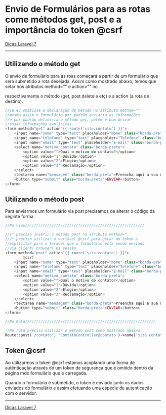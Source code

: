 # Envio de Formulários para as rotas come métodos get,  post e a importância do token @csrf

[Dicas Laravel 7](../Dicas%20Laravel%207%202e5c0d9961144cf38cce725d0901476d.md)

---

## Utilizando o método get

O envio de formulário para as roas começará a partir de um formulário que será submetido a rota desejada. Assim como mostrado abaixo, temos que setar nos atributos method="" e action="" no <form> respectivamente o método (get, post delete e etç) e a action (a rota de destino).

```php
//se eu omitisse a declaração do método no atributo method=""
//mesmo assim o formulário por padrão enviaria as informações
//e por padrão definiria o método get, porém é bom deixar
//essas informações explícitas.
<form method="get" action"{{ route('site.contato') }}">
    <input name="nome" type="text" placeholder="Nome" class="borda-preta"><
    <input name="telefone" type="text" placeholder="Telefone" class="borda-preta">                    <br>
    <input name="email" type="text" placeholder="E-mail" class="borda-preta">
    <select name="motivo_contato" class="borda-preta">
        <option value="">Qual o motivo do contato?</option>
        <option value="1">Dúvida</option>
        <option value="2">Elogio</option>
        <option value="3">Reclamação</option>
    </select>
    <textarea name="mensagem" class="borda-preta">Preencha aqui a sua mensagem</textarea>
    <button type="submit" class="borda-preta">ENVIAR</button>
</form>
```

## Utilizando o método post

Para enviarmos um formulário via post precisamos de alterar o código da seginte forma:

```php
//Na view//////////////////////////////////////////////////////

//1° preciso inserir o método post no atributo method="
//2° preciso utilizar a variável @csrf para gerar um token e
//explicitar para o laravel que o formulário esta sendo enviado
//via client( browser) na sessão
<form method="post" action"{{ route('site.contato') }}">
		@csrf
    <input name="nome" type="text" placeholder="Nome" class="borda-preta"><
    <input name="telefone" type="text" placeholder="Telefone" class="borda-preta">                    <br>
    <input name="email" type="text" placeholder="E-mail" class="borda-preta">
    <select name="motivo_contato" class="borda-preta">
        <option value="">Qual o motivo do contato?</option>
        <option value="1">Dúvida</option>
        <option value="2">Elogio</option>
        <option value="3">Reclamação</option>
    </select>
    <textarea name="mensagem" class="borda-preta">Preencha aqui a sua mensagem</textarea>
    <button type="submit" class="borda-preta">ENVIAR</button>
</form>

//Na Rota///////////////////////////////////////////////////////////

//Na rota preciso utilizar o método post como mostrado abaixo:
Route::post('/contato', 'ContatoController@contato')->name('site.contato');
```

## Token @csrf

Ao utilizarmos o token @csrf estamos acoplando uma forma de autênticação através de um token de segurança que é omitido dentro da página mdo formulário que é carregada.

Quando o formulário é submetido, o token é enviado junto os dados enviados do formulário e assim efetuando uma espécie de autenticação com o servidor.

---

[Dicas Laravel 7](../Dicas%20Laravel%207%202e5c0d9961144cf38cce725d0901476d.md)
